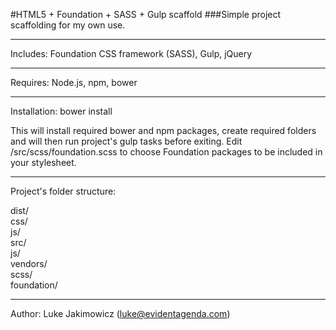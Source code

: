 #HTML5 + Foundation + SASS + Gulp scaffold
###Simple project scaffolding for my own use.

---
Includes:
Foundation CSS framework (SASS), Gulp, jQuery

---
Requires:
Node.js, npm, bower

---
Installation:
bower install

This will install required bower and npm packages, create required folders and will then run project's gulp tasks before exiting.
Edit /src/scss/foundation.scss to choose Foundation packages to be included in your stylesheet.

---
Project's folder structure:

dist/  
  css/  
  js/  
src/  
  js/  
    vendors/  
  scss/  
    foundation/  


---
Author:
Luke Jakimowicz (luke@evidentagenda.com)
